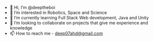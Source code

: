 - 👋 Hi, I’m @deeptheboi
- 👀 I’m interested in Robotics, Space and Science
- 🌱 I’m currently learning Full Stack Web development, Java and Unity
- 💞️ I’m looking to collaborate on projects that give me experience and knowledge  
- 📫 How to reach me - deep07ahd@gmail.com

<!---
deeptheboi/deeptheboi is a ✨ special ✨ repository because its `README.md` (this file) appears on your GitHub profile.
You can click the Preview link to take a look at your changes.
--->
